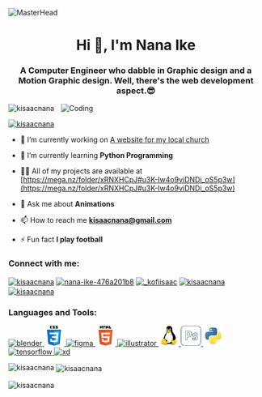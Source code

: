 ![MasterHead](https://mir-s3-cdn-cf.behance.net/project_modules/fs/54b6c068097599.5b50bca476b9b.gif)
<h1 align="center">Hi 👋, I'm Nana Ike</h1>
<h3 align="center">A Computer Engineer who dabble in Graphic design and a Motion Graphic design. Well, there's the web development aspect.😎</h3>
<img align="right" alt="Coding" width="400" src="https://miro.medium.com/v2/resize:fit:1360/0*7Q3yvSIv_t0ioJ-Z.gif">

<p align="left"> <img src="https://komarev.com/ghpvc/?username=kisaacnana&label=Profile%20views&color=0e75b6&style=flat" alt="kisaacnana" /> </p>

<p align="left"> <a href="https://twitter.com/kisaacnana" target="blank"><img src="https://img.shields.io/twitter/follow/kisaacnana?logo=twitter&style=for-the-badge" alt="kisaacnana" /></a> </p>

- 🔭 I’m currently working on [A website for my local church](https://kisaacnana.github.io/CHURCH/)

- 🌱 I’m currently learning **Python Programming**

- 👨‍💻 All of my projects are available at [https://mega.nz/folder/xRNXHCpJ#u3K-Iw4o9viDNDi_oS5p3w](https://mega.nz/folder/xRNXHCpJ#u3K-Iw4o9viDNDi_oS5p3w)

- 💬 Ask me about **Animations**

- 📫 How to reach me **kisaacnana@gmail.com**

- ⚡ Fun fact **I play football**

<h3 align="left">Connect with me:</h3>
<p align="left">
<a href="https://twitter.com/kisaacnana" target="blank"><img align="center" src="https://raw.githubusercontent.com/rahuldkjain/github-profile-readme-generator/master/src/images/icons/Social/twitter.svg" alt="kisaacnana" height="30" width="40" /></a>
<a href="https://linkedin.com/in/nana-ike-476a201b8" target="blank"><img align="center" src="https://raw.githubusercontent.com/rahuldkjain/github-profile-readme-generator/master/src/images/icons/Social/linked-in-alt.svg" alt="nana-ike-476a201b8" height="30" width="40" /></a>
<a href="https://instagram.com/_kofiisaac" target="blank"><img align="center" src="https://raw.githubusercontent.com/rahuldkjain/github-profile-readme-generator/master/src/images/icons/Social/instagram.svg" alt="_kofiisaac" height="30" width="40" /></a>
<a href="https://www.behance.net/kisaacnana" target="blank"><img align="center" src="https://raw.githubusercontent.com/rahuldkjain/github-profile-readme-generator/master/src/images/icons/Social/behance.svg" alt="kisaacnana" height="30" width="40" /></a>
<a href="https://www.youtube.com/c/Nana Ike" target="blank"><img align="center" src="https://raw.githubusercontent.com/rahuldkjain/github-profile-readme-generator/master/src/images/icons/Social/youtube.svg" alt="kisaacnana" height="30" width="40" /></a>
</p>

<h3 align="left">Languages and Tools:</h3>
<p align="left"> <a href="https://www.blender.org/" target="_blank" rel="noreferrer"> <img src="https://download.blender.org/branding/community/blender_community_badge_white.svg" alt="blender" width="40" height="40"/> </a> <a href="https://www.w3schools.com/css/" target="_blank" rel="noreferrer"> <img src="https://raw.githubusercontent.com/devicons/devicon/master/icons/css3/css3-original-wordmark.svg" alt="css3" width="40" height="40"/> </a> <a href="https://www.figma.com/" target="_blank" rel="noreferrer"> <img src="https://www.vectorlogo.zone/logos/figma/figma-icon.svg" alt="figma" width="40" height="40"/> </a> <a href="https://www.w3.org/html/" target="_blank" rel="noreferrer"> <img src="https://raw.githubusercontent.com/devicons/devicon/master/icons/html5/html5-original-wordmark.svg" alt="html5" width="40" height="40"/> </a> <a href="https://www.adobe.com/in/products/illustrator.html" target="_blank" rel="noreferrer"> <img src="https://www.vectorlogo.zone/logos/adobe_illustrator/adobe_illustrator-icon.svg" alt="illustrator" width="40" height="40"/> </a> <a href="https://www.linux.org/" target="_blank" rel="noreferrer"> <img src="https://raw.githubusercontent.com/devicons/devicon/master/icons/linux/linux-original.svg" alt="linux" width="40" height="40"/> </a> <a href="https://www.photoshop.com/en" target="_blank" rel="noreferrer"> <img src="https://raw.githubusercontent.com/devicons/devicon/master/icons/photoshop/photoshop-line.svg" alt="photoshop" width="40" height="40"/> </a> <a href="https://www.python.org" target="_blank" rel="noreferrer"> <img src="https://raw.githubusercontent.com/devicons/devicon/master/icons/python/python-original.svg" alt="python" width="40" height="40"/> </a> <a href="https://www.tensorflow.org" target="_blank" rel="noreferrer"> <img src="https://www.vectorlogo.zone/logos/tensorflow/tensorflow-icon.svg" alt="tensorflow" width="40" height="40"/> </a> <a href="https://www.adobe.com/products/xd.html" target="_blank" rel="noreferrer"> <img src="https://cdn.worldvectorlogo.com/logos/adobe-xd.svg" alt="xd" width="40" height="40"/> </a> </p>

<p><img align="left" src="https://github-readme-stats.vercel.app/api/top-langs?username=kisaacnana&show_icons=true&locale=en&layout=compact" alt="kisaacnana" /></p>

<p>&nbsp;<img align="center" src="https://github-readme-stats.vercel.app/api?username=kisaacnana&show_icons=true&locale=en" alt="kisaacnana" /></p>

<p><img align="center" src="https://github-readme-streak-stats.herokuapp.com/?user=kisaacnana&" alt="kisaacnana" /></p>
